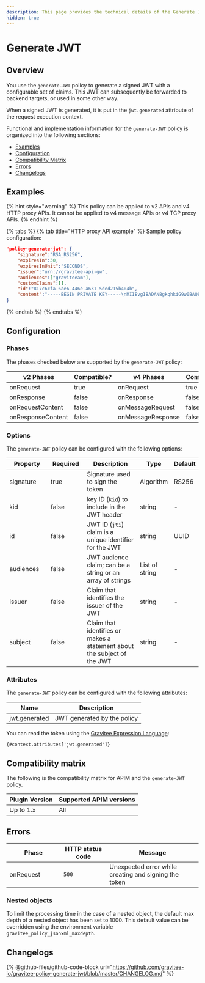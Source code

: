 ```yaml
---
description: This page provides the technical details of the Generate JWT policy
hidden: true
---
```


# Generate JWT

## Overview

You use the `generate-JWT` policy to generate a signed JWT with a configurable set of claims. This JWT can subsequently be forwarded to backend targets, or used in some other way.

When a signed JWT is generated, it is put in the `jwt.generated` attribute of the request execution context.

Functional and implementation information for the `generate-JWT` policy is organized into the following sections:

* [Examples](generate-jwt.md#examples)
* [Configuration](generate-jwt.md#configuration)
* [Compatibility Matrix](generate-jwt.md#compatibility-matrix)
* [Errors](generate-jwt.md#errors)
* [Changelogs](generate-jwt.md#changelogs)

## Examples

{% hint style="warning" %}
This policy can be applied to v2 APIs and v4 HTTP proxy APIs. It cannot be applied to v4 message APIs or v4 TCP proxy APIs.
{% endhint %}

{% tabs %}
{% tab title="HTTP proxy API example" %}
Sample policy configuration:

```json
"policy-generate-jwt": {
    "signature":"RSA_RS256",
    "expiresIn":30,
    "expiresInUnit":"SECONDS",
    "issuer":"urn://gravitee-api-gw",
    "audiences":["graviteeam"],
    "customClaims":[],
    "id":"817c6cfa-6ae6-446e-a631-5ded215b404b",
    "content":"-----BEGIN PRIVATE KEY-----\nMIIEvgIBADANBgkqhkiG9w0BAQEFAASCBKgwggSkAgEAAoIBAQDg0MY5LcTnpM/N\nd9ohW/mls6CqF3PoVocwUpKSb324QFuSGvo5s2qzM1JkR2uNTS5lapGltF0Krc5j\nmUgKqVZUx3ie76ngvHTVrz9qNHe9znsTFndtpsaFZuNIiGT8X+eAYgqKUaoKA+3y\nNWynEmXL9ywtFtGommPO1iBwMYfbucuxBmwtklkzxCrFGftAsTJANy8T+CV61TpB\nP2LbFVngfT0uDgjfoG/KMSBUZR88YZNvEyj1mEDPvZPZD6vYUBlTMlWgAwAD+pUn\n6b/a1BsZ69mMvMzvOg9NhuwMLwGDwQ45Gh51Swnzk6a/Oamgpa/ehySfZkypJhPL\ndiutySELAgMBAAECggEBALjo/yFok9wzovfM7I0jqWKxLCS6xYsEII2OXSA0s6Mo\nzCiQJ9/twoVCYTI5zCycntyrmsBAaYavDmK9YJPkVC3HI18WoRNH7pETY4VnQlXL\nz08T24dE9WQkDC1MgkNSXocqHKFIKiOyt7PQXV3NtAzfcGZlrmyPECi/1k5xbt05\nmU1AaM0HAKP5kGmoANEWyaPhYSrShD3EQH8QEjPwrmua62e7kas7x5u5u01tFndv\nG1/rYlApvruwoczBdD3R8WQEdziFn09IcGZUnpBWDkPlEn62qLW8/3k+uF9An9dd\n1c0IoyNopefLvm9W4CXtzFEzJsre32BIutpj66EECAECgYEA+2GYTmd7lVAAMgj/\nMes+HNVqRtg5OiAggx6qvjhi+6hhMLeVKS8mqslMQXewHthbY0+PdyvKRCZnNURj\nUmeZxxk04kOJZqN5ak45NJ6T10PnlZ0vtf2Ym9Mmi4Q29Mzk9SCR9NtVuwRHhGmP\nzOPCXQCwFHeVkqzqkYHIji1ko0sCgYEA5PI5WkWFG/uAPxVZbQreyD1iRgTxEz8B\nn1XefxQ1IV8L5/n48XAgeK1NUbhr4jPSbXL98mX5/RdyCmZORdbPLDRqSVrRepQ3\nAXF82Xp2X9Py/Gn/pIZPXEW54ctnEiW8WVRD2XQ2df1sUq+H5gX/RraiI2O9/CyF\nixZkkC4tIUECgYEAw/lt15HtUpYv0NIawTv4DFqEo/5lft8U+aOq0Oj8ody/CE/W\nxWiw6GxOOquobiOV+3JHEkzdPwwBYhGSrOd/hywrgknMkGvZd/rLti36a9PQc187\nltHBa5nNbu8AORCTXlap8w4bY9UOPDhflwfousCShSJFRTfxFsbrJ4xT7MkCgYBQ\np8TsuHEcWo3jq3HFqH6zrGxinnsPfLLlnyqzOjs9dm6LWtUIuae229bRY1ceaYNI\na6prKuHW99uFLmWE1RhHSm/nR8dkl7KJH6IMO8hYGiMQKYeWPnrW1vmVQkMdcY3Z\nKoZ8pSRKjO0MdCo8LwCvuMeGEC1uGYEybsEeyiW8AQKBgBnkExWeD6KQQL9rrImq\nwhPqz9yuMpIsBtf93fDLXwmy/0VG9L6uDf/3MKl+RYs4PQGe+QQSmXTgqcbHr5ug\nNEFDDK0C9k0Gd0Zl/Z29H6vZWJH9E4ur/xZToeADc3sQT/Ga78LwF8s5EtOPuGVD\nOyCUoLQJgofJWKk2Tp5gKogB\n-----END PRIVATE KEY-----"
}
```
{% endtab %}
{% endtabs %}

## Configuration

### Phases

The phases checked below are supported by the `generate-JWT` policy:

<table data-full-width="false"><thead><tr><th width="202">v2 Phases</th><th width="139" data-type="checkbox">Compatible?</th><th width="198">v4 Phases</th><th data-type="checkbox">Compatible?</th></tr></thead><tbody><tr><td>onRequest</td><td>true</td><td>onRequest</td><td>true</td></tr><tr><td>onResponse</td><td>false</td><td>onResponse</td><td>false</td></tr><tr><td>onRequestContent</td><td>false</td><td>onMessageRequest</td><td>false</td></tr><tr><td>onResponseContent</td><td>false</td><td>onMessageResponse</td><td>false</td></tr></tbody></table>

### Options

The `generate-JWT` policy can be configured with the following options:

<table><thead><tr><th width="131">Property</th><th width="103" data-type="checkbox">Required</th><th width="210">Description</th><th>Type</th><th>Default</th></tr></thead><tbody><tr><td>signature</td><td>true</td><td>Signature used to sign the token</td><td>Algorithm</td><td>RS256</td></tr><tr><td>kid</td><td>false</td><td>key ID (<code>kid</code>) to include in the JWT header</td><td>string</td><td>-</td></tr><tr><td>id</td><td>false</td><td>JWT ID (<code>jti</code>) claim is a unique identifier for the JWT</td><td>string</td><td>UUID</td></tr><tr><td>audiences</td><td>false</td><td>JWT audience claim; can be a string or an array of strings</td><td>List of string</td><td>-</td></tr><tr><td>issuer</td><td>false</td><td>Claim that identifies the issuer of the JWT</td><td>string</td><td>-</td></tr><tr><td>subject</td><td>false</td><td>Claim that identifies or makes a statement about the subject of the JWT</td><td>string</td><td>-</td></tr></tbody></table>

### Attributes

The `generate-JWT` policy can be configured with the following attributes:

| Name          | Description                 |
| ------------- | --------------------------- |
| jwt.generated | JWT generated by the policy |

You can read the token using the [Gravitee Expression Language](../guides/gravitee-expression-language.md):

```
{#context.attributes['jwt.generated']}
```

## Compatibility matrix

The following is the compatibility matrix for APIM and the `generate-JWT` policy.

<table data-full-width="false"><thead><tr><th>Plugin Version</th><th>Supported APIM versions</th></tr></thead><tbody><tr><td>Up to 1.x</td><td>All</td></tr></tbody></table>

## Errors

<table data-full-width="false"><thead><tr><th width="180">Phase</th><th width="171">HTTP status code</th><th width="387">Message</th></tr></thead><tbody><tr><td>onRequest</td><td><code>500</code></td><td>Unexpected error while creating and signing the token</td></tr></tbody></table>

### Nested objects

To limit the processing time in the case of a nested object, the default max depth of a nested object has been set to 1000. This default value can be overridden using the environment variable `gravitee_policy_jsonxml_maxdepth`.

## Changelogs

{% @github-files/github-code-block url="https://github.com/gravitee-io/gravitee-policy-generate-jwt/blob/master/CHANGELOG.md" %}
